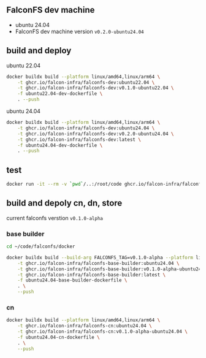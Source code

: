 ## FalconFS dev machine

- ubuntu 24.04
- FalconFS dev machine version `v0.2.0-ubuntu24.04`

## build and deploy

ubuntu 22.04
```bash
docker buildx build --platform linux/amd64,linux/arm64 \
    -t ghcr.io/falcon-infra/falconfs-dev:ubuntu22.04 \
    -t ghcr.io/falcon-infra/falconfs-dev:v0.1.0-ubuntu22.04 \
    -f ubuntu22.04-dev-dockerfile \
    . --push
```

ubuntu 24.04
```bash
docker buildx build --platform linux/amd64,linux/arm64 \
    -t ghcr.io/falcon-infra/falconfs-dev:ubuntu24.04 \
    -t ghcr.io/falcon-infra/falconfs-dev:v0.2.0-ubuntu24.04 \
    -t ghcr.io/falcon-infra/falconfs-dev:latest \
    -f ubuntu24.04-dev-dockerfile \
    . --push
```

## test

```bash
docker run -it --rm -v `pwd`/..:/root/code ghcr.io/falcon-infra/falconfs-dev /bin/zsh
```

## build and depoly cn, dn, store

current falconfs verstion `v0.1.0-alpha` 

### base builder

``` bash
cd ~/code/falconfs/docker
```

```bash
docker buildx build --build-arg FALCONFS_TAG=v0.1.0-alpha --platform linux/amd64,linux/arm64 \
    -t ghcr.io/falcon-infra/falconfs-base-builder:ubuntu24.04 \
    -t ghcr.io/falcon-infra/falconfs-base-builder:v0.1.0-alpha-ubuntu24.04 \
    -t ghcr.io/falcon-infra/falconfs-base-builder:latest \
    -f ubuntu24.04-base-builder-dockerfile \
    . \
    --push
```

### cn
```bash
docker buildx build --platform linux/amd64,linux/arm64 \
    -t ghcr.io/falcon-infra/falconfs-cn:ubuntu24.04 \
    -t ghcr.io/falcon-infra/falconfs-cn:v0.1.0-alpha-ubuntu24.04 \
    -f ubuntu24.04-cn-dockerfile \
    . \
    --push
```
